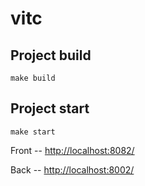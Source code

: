# vitc

## Project build

```
make build
```

## Project start

```
make start
```

Front -- [http://localhost:8082/](http://localhost:8082)

Back -- [http://localhost:8002/](http://localhost:8002)